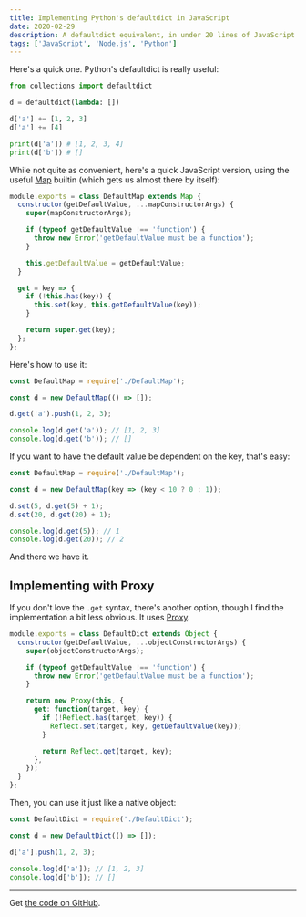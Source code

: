 ```yaml
---
title: Implementing Python's defaultdict in JavaScript
date: 2020-02-29
description: A defaultdict equivalent, in under 20 lines of JavaScript.
tags: ['JavaScript', 'Node.js', 'Python']
---
```


Here's a quick one. Python's defaultdict is really useful:

```python
from collections import defaultdict

d = defaultdict(lambda: [])

d['a'] += [1, 2, 3]
d['a'] += [4]

print(d['a']) # [1, 2, 3, 4]
print(d['b']) # []
```

While not quite as convenient, here's a quick JavaScript version, using
the useful [Map](https://developer.mozilla.org/en-US/docs/Web/JavaScript/Reference/Global_Objects/Map) builtin (which gets us almost there by itself):

```js
module.exports = class DefaultMap extends Map {
  constructor(getDefaultValue, ...mapConstructorArgs) {
    super(mapConstructorArgs);

    if (typeof getDefaultValue !== 'function') {
      throw new Error('getDefaultValue must be a function');
    }

    this.getDefaultValue = getDefaultValue;
  }

  get = key => {
    if (!this.has(key)) {
      this.set(key, this.getDefaultValue(key));
    }

    return super.get(key);
  };
};
```

Here's how to use it:

```js
const DefaultMap = require('./DefaultMap');

const d = new DefaultMap(() => []);

d.get('a').push(1, 2, 3);

console.log(d.get('a')); // [1, 2, 3]
console.log(d.get('b')); // []
```

If you want to have the default value be dependent on the key, that's easy:

```js
const DefaultMap = require('./DefaultMap');

const d = new DefaultMap(key => (key < 10 ? 0 : 1));

d.set(5, d.get(5) + 1);
d.set(20, d.get(20) + 1);

console.log(d.get(5)); // 1
console.log(d.get(20)); // 2
```

And there we have it.

## Implementing with Proxy

If you don't love the `.get` syntax, there's another option, though I find
the implementation a bit less obvious. It uses [Proxy](https://developer.mozilla.org/en-US/docs/Web/JavaScript/Reference/Global_Objects/Proxy).

```js
module.exports = class DefaultDict extends Object {
  constructor(getDefaultValue, ...objectConstructorArgs) {
    super(objectConstructorArgs);

    if (typeof getDefaultValue !== 'function') {
      throw new Error('getDefaultValue must be a function');
    }

    return new Proxy(this, {
      get: function(target, key) {
        if (!Reflect.has(target, key)) {
          Reflect.set(target, key, getDefaultValue(key));
        }

        return Reflect.get(target, key);
      },
    });
  }
};
```

Then, you can use it just like a native object:

```js
const DefaultDict = require('./DefaultDict');

const d = new DefaultDict(() => []);

d['a'].push(1, 2, 3);

console.log(d['a']); // [1, 2, 3]
console.log(d['b']); // []
```

---

Get [the code on GitHub](https://github.com/AaronMoat/aaronmoat-blog/tree/master/content/blog/implementing-pythons-defaultdict-in-javascript/js/).
